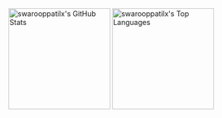 <picture>
  <source
    srcset="https://github-readme-stats.vercel.app/api?username=swarooppatilx&theme=gotham&show_icons=true&hide_border=true&count_private=true"
    media="(prefers-color-scheme: dark)"
  />
  <source
    srcset="https://github-readme-stats.vercel.app/api?username=swarooppatilx&theme=default&show_icons=true&hide_border=true&count_private=true"
    media="(prefers-color-scheme: light), (prefers-color-scheme: no-preference)"
  />
  <img height=200 align="center" src="https://github-readme-stats.vercel.app/api?username=swarooppatilx&show_icons=true&hide_border=true&count_private=true" alt="swarooppatilx's GitHub Stats" />
</picture>

<picture>
  <source
    srcset="https://github-readme-stats.vercel.app/api/top-langs/?username=swarooppatilx&layout=compact&langs_count=8&card_width=320&theme=gotham&show_icons=true&hide_border=true&count_private=true"
    media="(prefers-color-scheme: dark)"
  />
  <source
    srcset="https://github-readme-stats.vercel.app/api/top-langs/?username=swarooppatilx&layout=compact&langs_count=8&card_width=320&theme=default&show_icons=true&hide_border=true&count_private=true"
    media="(prefers-color-scheme: light), (prefers-color-scheme: no-preference)"
  />
  <img height=200 align="center" src="https://github-readme-stats.vercel.app/api/top-langs/?username=swarooppatilx&layout=compact&langs_count=8&card_width=320&show_icons=true&hide_border=true&count_private=true" alt="swarooppatilx's Top Languages" />
</picture>
